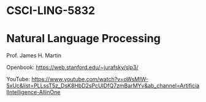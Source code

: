 # CSCI-LING-5832
# Natural Language Processing
Prof. James H. Martin

Openbook: https://web.stanford.edu/~jurafsky/slp3/


YouTube: https://www.youtube.com/watch?v=oWsMIW-5xUc&list=PLLssT5z_DsK8HbD2sPcUIDfQ7zmBarMYv&ab_channel=ArtificialIntelligence-AllinOne

